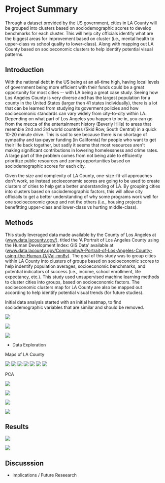 # Project Summary
Through a dataset provided by the US government, cities in LA County will be grouped into clusters based on sociodemographic scores to develop benchmarks for each cluster. This will help city officials identify what are the biggest areas for improvement based on cluster (i.e., mental health to upper-class vs school quality to lower-class). Along with mapping out LA County based on socioeconomic clusters to help identify potential visual patterns.


## Introduction

With the national debt in the US being at an all-time high, having local levels of government being more efficient with their funds could be a great opportunity for most cities -- with LA being a great case study. Seeing how Los Angeles County is very diverse and has the largest population for a county in the United States (larger then 41 states individually), there is a lot that can be learned from studying its goverment policies and how socioecomonic standards can vary widely from city-to-city within LA. Depending on what part of Los Angeles you happen to be in, you can go from the mecca of the entertainment history (Beverly Hills) to areas that resemble 2nd and 3rd world countries (Skid Row, South Central) in a quick 10-20 minute drive. This is sad to see because there is no shortage of sympathy and tax-payer funding [in California] for people who want to get their life back together, but sadly it seems that most resources aren't making significant contributions in lowering homelessness and crime rates. A large part of the problem comes from not being able to efficiently prioritize public resources and zoning opportunities based on sociodemographic scores for each city. 

Given the size and complexity of LA County, one-size-fit-all approaches don't work, so instead socioeconomic scores are going to be used to create clusters of cities to help get a better understanding of LA. By grouping cities into clusters based on sociodemographic factors, this will allow city officiails to get a better understanding of why some programs work well for one socioeconomic group and not the others (i.e., housing projects benefitting upper-class and lower-class vs hurting middle-class). 

## Methods

This study leveraged data made available by the County of Los Angeles at (www.data.lacounty.gov/), titled the 'A Portrait of Los Angeles County using the Human Development Index: GIS Data' available at (www.data.lacounty.gov/Community/A-Portrait-of-Los-Angeles-County-using-the-Human-D/j7aj-mn8v). The goal of this study was to group cities within LA County into clusters of groups based on socioeconomic scores to help indentify population averages, socioeconomic benchmarks, and potential indicators of success (i.e., income, school enrollment, life expectancy, etc.). This study used unsupervised machine learning methods to cluster cities into groups, based on socioeconomic factors. The socioeconomic clusters map for LA County are also be mapped out according to help identify potential visual trends (for future studies).

Initial data analysis started with an initial heatmap, to find sociodemographic variables that are similar and should be removed.

![](Images/LA%20County%20Heatmap.PNG)

![](Images/LA%20County%20Heatmap%20Model.PNG)

![](Images/LA%20County%20Histograms.png)

- Data Exploration

Maps of LA County

![](Images/LA%20County%20Map.PNG)
![](Images/LA%20County%20Map%20-%20Bachelors%20Degree.PNG)
![](Images/LA%20County%20Map%20-%20Earnings.PNG)
![](Images/LA%20County%20Map%20-%20Graduate%20Degrees.PNG)
![](Images/LA%20County%20Map%20-%20Human%20Development%20Index.PNG)
![](Images/LA%20County%20Map%20-%20No%20HS%20Diplomas.PNG)
![](Images/LA%20County%20Map%20-%20School%20Enrollment.PNG)

PCA

![](Images/LA%20County%20Pairplot%20Model.PNG)

![](Images/LA%20County%20PCA.PNG)

![](Images/LA%20County%20Pairplot%20PCA.PNG)

![](Images/LA%20County%20Pairplot%20Model%20PCA.PNG)

## Results

![](Images/LA%20County%20Map%20-%20Model%20PCA.PNG)

![](Images/LA%20County%20Benchmarks.PNG)

## Discusssion

- Implications / Future Reseearch
